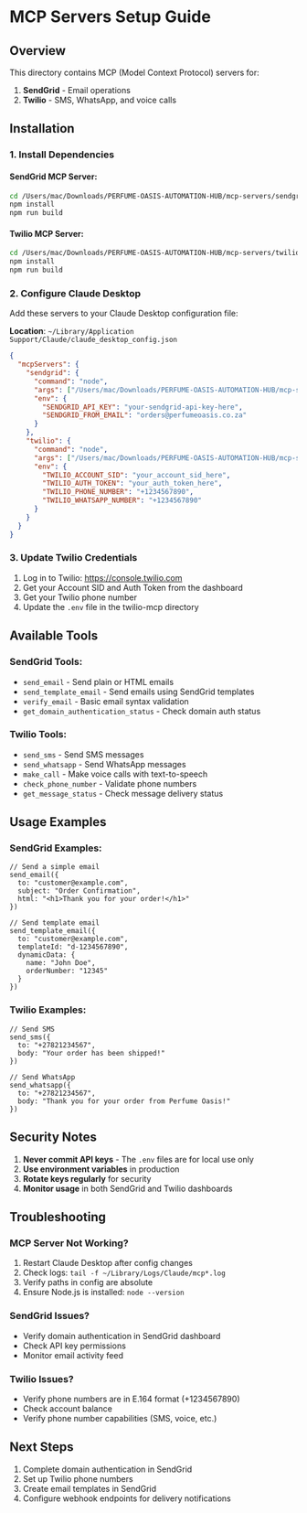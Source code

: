 # MCP Servers Setup Guide

## Overview
This directory contains MCP (Model Context Protocol) servers for:
1. **SendGrid** - Email operations
2. **Twilio** - SMS, WhatsApp, and voice calls

## Installation

### 1. Install Dependencies

#### SendGrid MCP Server:
```bash
cd /Users/mac/Downloads/PERFUME-OASIS-AUTOMATION-HUB/mcp-servers/sendgrid-mcp
npm install
npm run build
```

#### Twilio MCP Server:
```bash
cd /Users/mac/Downloads/PERFUME-OASIS-AUTOMATION-HUB/mcp-servers/twilio-mcp
npm install
npm run build
```

### 2. Configure Claude Desktop

Add these servers to your Claude Desktop configuration file:

**Location**: `~/Library/Application Support/Claude/claude_desktop_config.json`

```json
{
  "mcpServers": {
    "sendgrid": {
      "command": "node",
      "args": ["/Users/mac/Downloads/PERFUME-OASIS-AUTOMATION-HUB/mcp-servers/sendgrid-mcp/dist/index.js"],
      "env": {
        "SENDGRID_API_KEY": "your-sendgrid-api-key-here",
        "SENDGRID_FROM_EMAIL": "orders@perfumeoasis.co.za"
      }
    },
    "twilio": {
      "command": "node",
      "args": ["/Users/mac/Downloads/PERFUME-OASIS-AUTOMATION-HUB/mcp-servers/twilio-mcp/dist/index.js"],
      "env": {
        "TWILIO_ACCOUNT_SID": "your_account_sid_here",
        "TWILIO_AUTH_TOKEN": "your_auth_token_here",
        "TWILIO_PHONE_NUMBER": "+1234567890",
        "TWILIO_WHATSAPP_NUMBER": "+1234567890"
      }
    }
  }
}
```

### 3. Update Twilio Credentials

1. Log in to Twilio: https://console.twilio.com
2. Get your Account SID and Auth Token from the dashboard
3. Get your Twilio phone number
4. Update the `.env` file in the twilio-mcp directory

## Available Tools

### SendGrid Tools:
- `send_email` - Send plain or HTML emails
- `send_template_email` - Send emails using SendGrid templates
- `verify_email` - Basic email syntax validation
- `get_domain_authentication_status` - Check domain auth status

### Twilio Tools:
- `send_sms` - Send SMS messages
- `send_whatsapp` - Send WhatsApp messages
- `make_call` - Make voice calls with text-to-speech
- `check_phone_number` - Validate phone numbers
- `get_message_status` - Check message delivery status

## Usage Examples

### SendGrid Examples:

```
// Send a simple email
send_email({
  to: "customer@example.com",
  subject: "Order Confirmation",
  html: "<h1>Thank you for your order!</h1>"
})

// Send template email
send_template_email({
  to: "customer@example.com",
  templateId: "d-1234567890",
  dynamicData: {
    name: "John Doe",
    orderNumber: "12345"
  }
})
```

### Twilio Examples:

```
// Send SMS
send_sms({
  to: "+27821234567",
  body: "Your order has been shipped!"
})

// Send WhatsApp
send_whatsapp({
  to: "+27821234567",
  body: "Thank you for your order from Perfume Oasis!"
})
```

## Security Notes

1. **Never commit API keys** - The `.env` files are for local use only
2. **Use environment variables** in production
3. **Rotate keys regularly** for security
4. **Monitor usage** in both SendGrid and Twilio dashboards

## Troubleshooting

### MCP Server Not Working?
1. Restart Claude Desktop after config changes
2. Check logs: `tail -f ~/Library/Logs/Claude/mcp*.log`
3. Verify paths in config are absolute
4. Ensure Node.js is installed: `node --version`

### SendGrid Issues?
- Verify domain authentication in SendGrid dashboard
- Check API key permissions
- Monitor email activity feed

### Twilio Issues?
- Verify phone numbers are in E.164 format (+1234567890)
- Check account balance
- Verify phone number capabilities (SMS, voice, etc.)

## Next Steps

1. Complete domain authentication in SendGrid
2. Set up Twilio phone numbers
3. Create email templates in SendGrid
4. Configure webhook endpoints for delivery notifications
